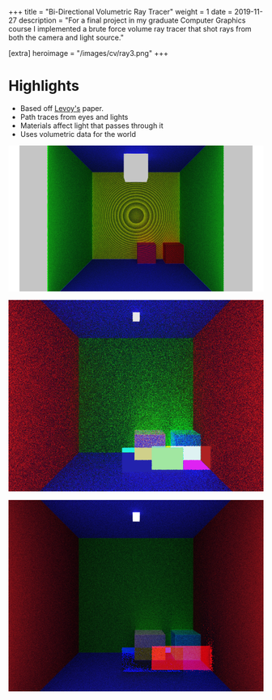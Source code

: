 +++
title = "Bi-Directional Volumetric Ray Tracer"
weight = 1
date = 2019-11-27
description = "For a final project in my graduate Computer Graphics course I implemented a brute force volume ray tracer that shot rays from both the camera and light source."

[extra]
heroimage = "/images/cv/ray3.png"
+++

# Highlights
- Based off [Levoy's](https://dl.acm.org/doi/abs/10.1145/78964.78965) paper.
- Path traces from eyes and lights
- Materials affect light that passes through it
- Uses volumetric data for the world

![ray1](/images/cv/ray1.png)

![ray2](/images/cv/ray2.png)

![ray3](/images/cv/ray3.png)